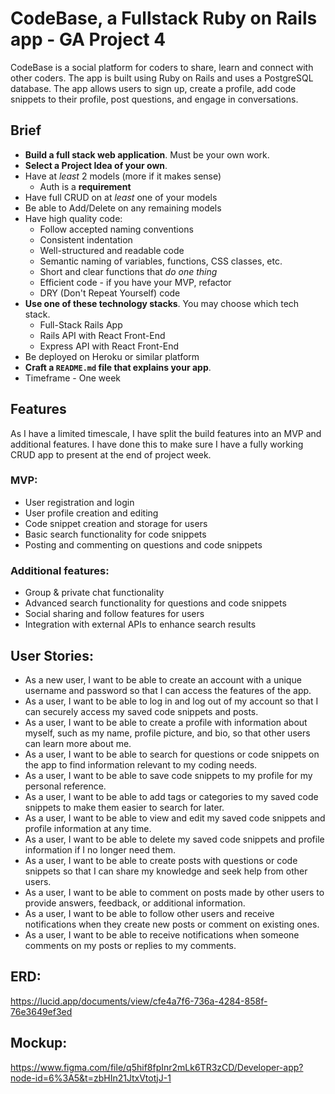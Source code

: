 # CodeBase, a Fullstack Ruby on Rails app - GA Project 4

CodeBase is a social platform for coders to share, learn and connect with other coders. The app is built using Ruby on Rails and uses a PostgreSQL database. The app allows users to sign up, create a profile, add code snippets to their profile, post questions, and engage in conversations.


## Brief
- **Build a full stack web application**. Must be your own work.
- **Select a Project Idea of your own**.
- Have at _least_ 2 models (more if it makes sense)
  - Auth is a **requirement**
- Have full CRUD on at _least_ one of your models
- Be able to Add/Delete on any remaining models
- Have high quality code:
    - Follow accepted naming conventions
    - Consistent indentation
    - Well-structured and readable code
    - Semantic naming of variables, functions, CSS classes, etc.
    - Short and clear functions that _do one thing_
    - Efficient code - if you have your MVP, refactor
    - DRY (Don't Repeat Yourself) code
- **Use one of these technology stacks**. You may choose which tech stack.
  - Full-Stack Rails App
  - Rails API with React Front-End
  - Express API with React Front-End
- Be deployed on Heroku or similar platform
- **Craft a `README.md` file that explains your app**.
- Timeframe - One week

## Features
As I have a limited timescale, I have split the build features into an MVP and additional features. I have done this to make sure I have a fully working CRUD app to present at the end of project week.

### MVP:
- User registration and login
- User profile creation and editing
- Code snippet creation and storage for users
- Basic search functionality for code snippets
- Posting and commenting on questions and code snippets

### Additional features:
- Group & private chat functionality
- Advanced search functionality for questions and code snippets
- Social sharing and follow features for users
- Integration with external APIs to enhance search results


## User Stories:
- As a new user, I want to be able to create an account with a unique username and password so that I can access the features of the app.
- As a user, I want to be able to log in and log out of my account so that I can securely access my saved code snippets and posts.
- As a user, I want to be able to create a profile with information about myself, such as my name, profile picture, and bio, so that other users can learn more about me.
- As a user, I want to be able to search for questions or code snippets on the app to find information relevant to my coding needs.
- As a user, I want to be able to save code snippets to my profile for my personal reference.
- As a user, I want to be able to add tags or categories to my saved code snippets to make them easier to search for later.
- As a user, I want to be able to view and edit my saved code snippets and profile information at any time.
- As a user, I want to be able to delete my saved code snippets and profile information if I no longer need them.
- As a user, I want to be able to create posts with questions or code snippets so that I can share my knowledge and seek help from other users.
- As a user, I want to be able to comment on posts made by other users to provide answers, feedback, or additional information.
- As a user, I want to be able to follow other users and receive notifications when they create new posts or comment on existing ones.
- As a user, I want to be able to receive notifications when someone comments on my posts or replies to my comments.


## ERD: 
https://lucid.app/documents/view/cfe4a7f6-736a-4284-858f-76e3649ef3ed

## Mockup:
https://www.figma.com/file/q5hif8fpInr2mLk6TR3zCD/Developer-app?node-id=6%3A5&t=zbHIn21JtxVtotjJ-1







